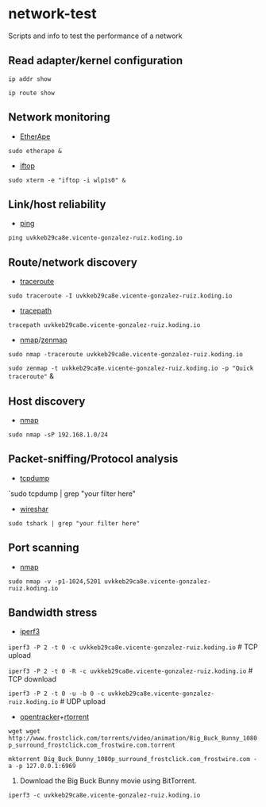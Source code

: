 # network-test
Scripts and info to test the performance of a network

## Read adapter/kernel configuration

`ip addr show`

`ip route show`

## Network monitoring
* [EtherApe](http://etherape.sourceforge.net)

`sudo etherape &`

* [iftop](http://www.ex-parrot.com/pdw/iftop)

`sudo xterm -e "iftop -i wlp1s0" &`

## Link/host reliability
* [ping](http://linux.die.net/man/8/ping)

`ping uvkkeb29ca8e.vicente-gonzalez-ruiz.koding.io`

## Route/network discovery
* [traceroute](http://linux.die.net/man/8/traceroute)

`sudo traceroute -I uvkkeb29ca8e.vicente-gonzalez-ruiz.koding.io`

* [tracepath](http://linux.die.net/man/8/tracepath)

`tracepath uvkkeb29ca8e.vicente-gonzalez-ruiz.koding.io`

* [nmap](https://nmap.org)/[zenmap](https://nmap.org/zenmap)

`sudo nmap -traceroute uvkkeb29ca8e.vicente-gonzalez-ruiz.koding.io`

`sudo zenmap -t uvkkeb29ca8e.vicente-gonzalez-ruiz.koding.io -p "Quick traceroute"` &

## Host discovery
* [nmap](https://nmap.org)

`sudo nmap -sP 192.168.1.0/24`

## Packet-sniffing/Protocol analysis
* [tcpdump](http://www.tcpdump.org)
 
`sudo tcpdump | grep "your filter here"

* [wireshar](https://www.wireshark.org)

`sudo tshark | grep "your filter here"`

## Port scanning
* [nmap](https://nmap.org)

`sudo nmap -v -p1-1024,5201 uvkkeb29ca8e.vicente-gonzalez-ruiz.koding.io`

## Bandwidth stress
* [iperf3](https://github.com/esnet/iperf)

`iperf3 -P 2 -t 0 -c uvkkeb29ca8e.vicente-gonzalez-ruiz.koding.io` # TCP upload 

`iperf3 -P 2 -t 0 -R -c uvkkeb29ca8e.vicente-gonzalez-ruiz.koding.io` # TCP download

`iperf3 -P 2 -t 0 -u -b 0 -c uvkkeb29ca8e.vicente-gonzalez-ruiz.koding.io` # UDP upload


* [opentracker](http://erdgeist.org/arts/software/opentracker/)+[rtorrent](https://github.com/rakshasa/rtorrent)

`wget wget http://www.frostclick.com/torrents/video/animation/Big_Buck_Bunny_1080p_surround_frostclick.com_frostwire.com.torrent`

`mktorrent Big_Buck_Bunny_1080p_surround_frostclick.com_frostwire.com -a -p 127.0.0.1:6969`

1. Download the Big Buck Bunny movie using BitTorrent.

`iperf3 -c uvkkeb29ca8e.vicente-gonzalez-ruiz.koding.io`
